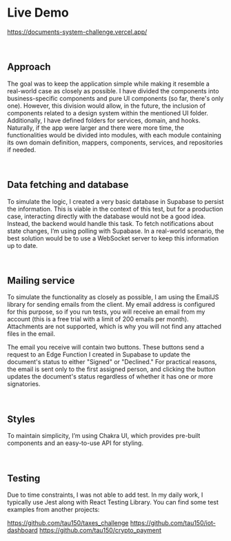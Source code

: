 # Live Demo

https://documents-system-challenge.vercel.app/

<br>


## Approach

The goal was to keep the application simple while making it resemble a real-world case as closely as possible. I have divided the components into business-specific components and pure UI components (so far, there's only one). However, this division would allow, in the future, the inclusion of components related to a design system within the mentioned UI folder. Additionally, I have defined folders for services, domain, and hooks. Naturally, if the app were larger and there were more time, the functionalities would be divided into modules, with each module containing its own domain definition, mappers, components, services, and repositories if needed.


<br>


## Data fetching and database

To simulate the logic, I created a very basic database in Supabase to persist the information. This is viable in the context of this test, but for a production case, interacting directly with the database would not be a good idea. Instead, the backend would handle this task.
To fetch notifications about state changes, I’m using polling with Supabase. In a real-world scenario, the best solution would be to use a WebSocket server to keep this information up to date.


<br>

## Mailing service

To simulate the functionality as closely as possible, I am using the EmailJS library for sending emails from the client. My email address is configured for this purpose, so if you run tests, you will receive an email from my account (this is a free trial with a limit of 200 emails per month). Attachments are not supported, which is why you will not find any attached files in the email.

The email you receive will contain two buttons. These buttons send a request to an Edge Function I created in Supabase to update the document's status to either "Signed" or "Declined." For practical reasons, the email is sent only to the first assigned person, and clicking the button updates the document's status regardless of whether it has one or more signatories.


<br>

## Styles

To maintain simplicity, I’m using Chakra UI, which provides pre-built components and an easy-to-use API for styling.

<br>


## Testing

Due to time constraints, I was not able to add test. In my daily work, I typically use Jest along with React Testing Library. You can find some test examples from another projects:

https://github.com/tau150/taxes_challenge
https://github.com/tau150/iot-dashboard
https://github.com/tau150/crypto_payment
